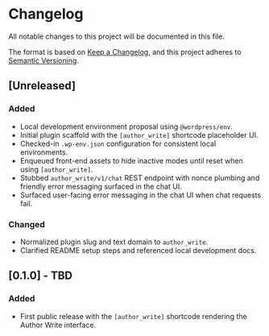 # Changelog

All notable changes to this project will be documented in this file.

The format is based on [Keep a Changelog](https://keepachangelog.com/en/1.1.0/),
and this project adheres to [Semantic Versioning](https://semver.org/spec/v2.0.0.html).

## [Unreleased]

### Added

- Local development environment proposal using `@wordpress/env`.
- Initial plugin scaffold with the `[author_write]` shortcode placeholder UI.
- Checked-in `.wp-env.json` configuration for consistent local environments.
- Enqueued front-end assets to hide inactive modes until reset when using `[author_write]`.
- Stubbed `author_write/v1/chat` REST endpoint with nonce plumbing and friendly error messaging surfaced in the chat UI.
- Surfaced user-facing error messaging in the chat UI when chat requests fail.

### Changed

- Normalized plugin slug and text domain to `author_write`.
- Clarified README setup steps and referenced local development docs.

## [0.1.0] - TBD

### Added

- First public release with the `[author_write]` shortcode rendering the Author Write interface.
